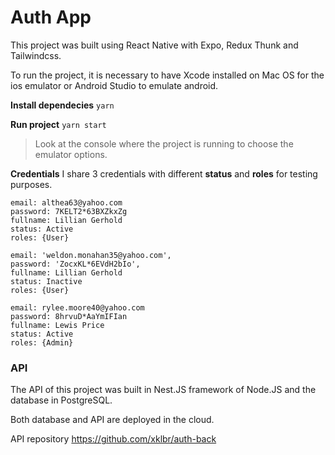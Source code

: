 # Auth App

This project was built using React Native with Expo, Redux Thunk and Tailwindcss.

To run the project, it is necessary to have Xcode installed on Mac OS for the ios emulator or Android Studio to emulate android.

**Install dependecies**
```yarn```

**Run project**
```yarn start```

> Look at the console where the project is running to choose the emulator options.

**Credentials**
I share 3 credentials with different **status** and **roles** for testing purposes.

```
email: althea63@yahoo.com
password: 7KELT2*63BXZkxZg
fullname: Lillian Gerhold
status: Active
roles: {User}
```
```
email: 'weldon.monahan35@yahoo.com',
password: 'ZocxKL*6EVdH2bIo',
fullname: Lillian Gerhold
status: Inactive
roles: {User}
```
```
email: rylee.moore40@yahoo.com
password: 8hrvuD*AaYmIFIan
fullname: Lewis Price
status: Active
roles: {Admin}
```
### API
The API of this project was built in Nest.JS framework of Node.JS and the database in PostgreSQL.

Both database and API are deployed in the cloud.

API repository
https://github.com/xklbr/auth-back